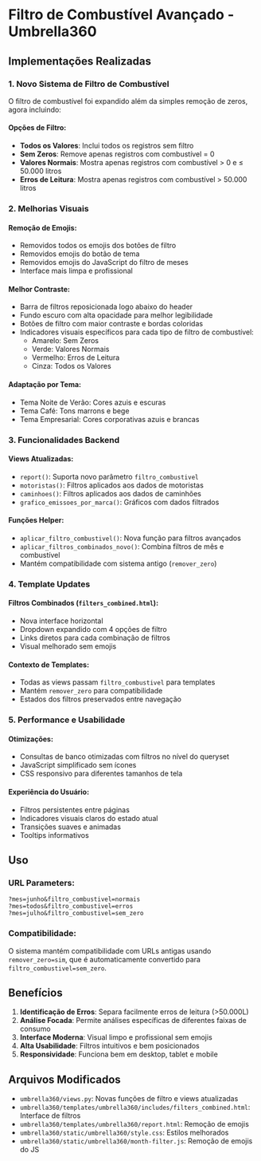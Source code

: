 # Filtro de Combustível Avançado - Umbrella360

## Implementações Realizadas

### 1. Novo Sistema de Filtro de Combustível

O filtro de combustível foi expandido além da simples remoção de zeros, agora incluindo:

#### Opções de Filtro:
- **Todos os Valores**: Inclui todos os registros sem filtro
- **Sem Zeros**: Remove apenas registros com combustível = 0
- **Valores Normais**: Mostra apenas registros com combustível > 0 e ≤ 50.000 litros
- **Erros de Leitura**: Mostra apenas registros com combustível > 50.000 litros

### 2. Melhorias Visuais

#### Remoção de Emojis:
- Removidos todos os emojis dos botões de filtro
- Removidos emojis do botão de tema
- Removidos emojis do JavaScript do filtro de meses
- Interface mais limpa e profissional

#### Melhor Contraste:
- Barra de filtros reposicionada logo abaixo do header
- Fundo escuro com alta opacidade para melhor legibilidade
- Botões de filtro com maior contraste e bordas coloridas
- Indicadores visuais específicos para cada tipo de filtro de combustível:
  - Amarelo: Sem Zeros
  - Verde: Valores Normais  
  - Vermelho: Erros de Leitura
  - Cinza: Todos os Valores

#### Adaptação por Tema:
- Tema Noite de Verão: Cores azuis e escuras
- Tema Café: Tons marrons e bege
- Tema Empresarial: Cores corporativas azuis e brancas

### 3. Funcionalidades Backend

#### Views Atualizadas:
- `report()`: Suporta novo parâmetro `filtro_combustivel`
- `motoristas()`: Filtros aplicados aos dados de motoristas
- `caminhoes()`: Filtros aplicados aos dados de caminhões
- `grafico_emissoes_por_marca()`: Gráficos com dados filtrados

#### Funções Helper:
- `aplicar_filtro_combustivel()`: Nova função para filtros avançados
- `aplicar_filtros_combinados_novo()`: Combina filtros de mês e combustível
- Mantém compatibilidade com sistema antigo (`remover_zero`)

### 4. Template Updates

#### Filtros Combinados (`filters_combined.html`):
- Nova interface horizontal
- Dropdown expandido com 4 opções de filtro
- Links diretos para cada combinação de filtros
- Visual melhorado sem emojis

#### Contexto de Templates:
- Todas as views passam `filtro_combustivel` para templates
- Mantém `remover_zero` para compatibilidade
- Estados dos filtros preservados entre navegação

### 5. Performance e Usabilidade

#### Otimizações:
- Consultas de banco otimizadas com filtros no nível do queryset
- JavaScript simplificado sem ícones
- CSS responsivo para diferentes tamanhos de tela

#### Experiência do Usuário:
- Filtros persistentes entre páginas
- Indicadores visuais claros do estado atual
- Transições suaves e animadas
- Tooltips informativos

## Uso

### URL Parameters:
```
?mes=junho&filtro_combustivel=normais
?mes=todos&filtro_combustivel=erros
?mes=julho&filtro_combustivel=sem_zero
```

### Compatibilidade:
O sistema mantém compatibilidade com URLs antigas usando `remover_zero=sim`, que é automaticamente convertido para `filtro_combustivel=sem_zero`.

## Benefícios

1. **Identificação de Erros**: Separa facilmente erros de leitura (>50.000L)
2. **Análise Focada**: Permite análises específicas de diferentes faixas de consumo
3. **Interface Moderna**: Visual limpo e profissional sem emojis
4. **Alta Usabilidade**: Filtros intuitivos e bem posicionados
5. **Responsividade**: Funciona bem em desktop, tablet e mobile

## Arquivos Modificados

- `umbrella360/views.py`: Novas funções de filtro e views atualizadas
- `umbrella360/templates/umbrella360/includes/filters_combined.html`: Interface de filtros
- `umbrella360/templates/umbrella360/report.html`: Remoção de emojis
- `umbrella360/static/umbrella360/style.css`: Estilos melhorados
- `umbrella360/static/umbrella360/month-filter.js`: Remoção de emojis do JS
